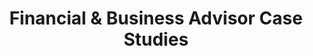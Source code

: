 ---
title: "Financial & Business Advisor Case Studies"
description: "Discover how financial advisors and business coaches created education-based marketing that generates premium client inquiries consistently."

sections:
  - type: "content"
    class: "about"
    content: |
      ## Financial & Business Advisor Success Stories
      
      Financial advisors and business coaches require marketing that builds trust, demonstrates expertise, and attracts high-value clients who understand the importance of professional guidance. These case studies show how financial professionals built education-based marketing systems that generate premium client inquiries.

  - type: "testimonials"
    class: "testimonials"
    header:
      title: "Financial Advisor Results"
    items:
      - quote: "The personal brand system Anoop created generates 3-5 qualified inquiries per month consistently. More importantly, these are prospects who already understand my value and come ready to discuss working together."
        author: "Robert Kim, Financial Advisor"
      - quote: "Education-based marketing transformed my practice from referral-dependent to systematically generating ideal clients who value comprehensive financial planning."
        author: "Patricia Davis, Wealth Management Advisor"

cta:
  title: "Ready to Build Trust-Based Financial Marketing?"
  subtitle: "If you're ready to create systematic marketing that attracts clients who value your financial expertise, let's discuss your practice goals."
  button:
    text: "Schedule a Strategy Call"
    url: "/contact/"
---